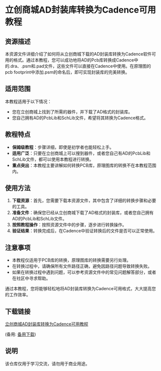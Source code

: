 # 立创商城AD封装库转换为Cadence可用教程

## 资源描述

本资源文件详细介绍了如何将从立创商城下载的AD封装库转换为Cadence软件可用的格式。通过本教程，您可以成功地将AD的Pcb库转换成Cadence中的.dra、.psm和.pad文件，这些文件可以直接在Cadence中使用。在原理图的pcb footprint中添加.psm的命名后，即可实现封装库的完美转换。

## 适用范围

本教程适用于以下情况：
- 您在立创商城上找到了所需的器件，并下载了AD格式的封装库。
- 您自己拥有AD的PcbLib和SchLib文件，希望将其转换为Cadence格式。

## 教程特点

- **保姆级教程**：步骤详细，即使是初学者也能轻松上手。
- **适用广泛**：只要在立创商城上可以搜到器件，或者您自己有AD的PcbLib和SchLib文件，都可以使用本教程进行转换。
- **重点突出**：本教程主要讲解如何转换PCB库，原理图库的转换不在本教程范围内。

## 使用方法

1. **下载资源**：首先，您需要下载本资源文件，其中包含了详细的转换步骤和必要的工具。
2. **准备文件**：确保您已经从立创商城下载了AD格式的封装库，或者您自己拥有AD的PcbLib和SchLib文件。
3. **按照教程操作**：按照资源文件中的步骤，逐步进行转换操作。
4. **验证结果**：转换完成后，在Cadence中验证转换后的文件是否可以正常使用。

## 注意事项

- 本教程仅适用于PCB库的转换，原理图库的转换需要另行处理。
- 在转换过程中，请确保所有文件路径正确，避免因路径问题导致转换失败。
- 如果在转换过程中遇到问题，可以参考资源文件中的常见问题解答部分，或者在社区中寻求帮助。

通过本教程，您将能够轻松地将AD封装库转换为Cadence可用格式，大大提高您的工作效率。

## 下载链接
[立创商城AD封装库转换为Cadence可用教程](https://pan.quark.cn/s/2e335072e6af) 

(备用: [备用下载](https://pan.baidu.com/s/1gpMzc8JkFM32cTiE1LReuQ?pwd=1234))

## 说明

该仓库仅用于学习交流，请勿用于商业用途。
